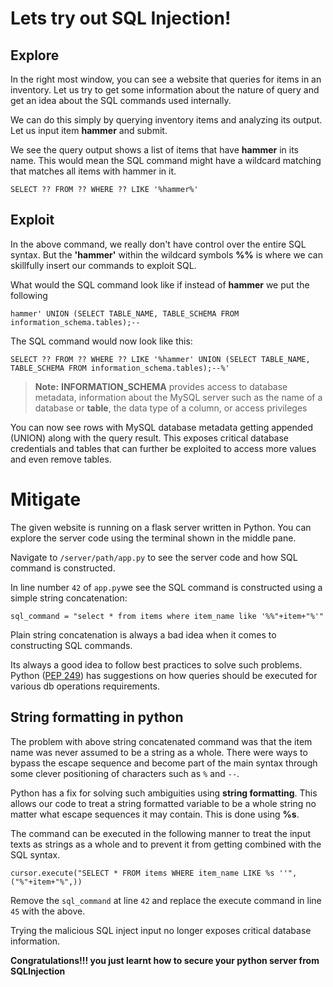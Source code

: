 # Lets try out SQL Injection!


## Explore

In the right most window, you can see a website that queries for items in an inventory. Let us try to get some information about the nature of query and get an idea about the SQL commands used internally. 

We can do this simply by querying inventory items and analyzing its output.  Let us input item **hammer** and submit.

We see the query output shows a list of items that have **hammer** in its name. This would mean the SQL command might have a wildcard matching that matches all items with hammer in it. 

`SELECT ?? FROM ?? WHERE ?? LIKE '%hammer%'`


## Exploit

In the above command, we really don't have control over the entire SQL syntax. But the **'hammer'** within the wildcard symbols **%%** is where we can skillfully insert our commands to exploit SQL. 

What would the SQL command look like if instead of **hammer** we put the following

`hammer' UNION (SELECT TABLE_NAME, TABLE_SCHEMA FROM information_schema.tables);--` 

The SQL command would now look like this:

`SELECT ?? FROM ?? WHERE ?? LIKE '%hammer' UNION (SELECT TABLE_NAME, TABLE_SCHEMA FROM information_schema.tables);--%'`
<br>

> **Note:** **INFORMATION_SCHEMA** provides access to database metadata, information about the MySQL server such as the name of a database or **table**, the data type of a column, or access privileges

You can now see rows with MySQL database metadata getting appended (UNION) along with the query result. This exposes critical database credentials and tables that can further be exploited to access more values and even remove tables.

# Mitigate

The given website is running on a flask server written in Python. You can explore the server code using the terminal shown in the middle pane. 

Navigate to `/server/path/app.py` to see the server code and how SQL command is constructed.

In line number `42` of `app.py`we see the SQL command is constructed using a simple string concatenation:

`sql_command = "select * from items where item_name like '%%"+item+"%'"` 

Plain string concatenation is always a bad idea when it comes to constructing SQL commands.

Its always a good idea to follow best practices to solve such problems. Python ([PEP 249](http://www.python.org/dev/peps/pep-0249/)) has suggestions on how queries should be executed for various db operations requirements. 

## String formatting in python
The problem with above string concatenated command was that the item name was never assumed to be a string as a whole. There were ways to bypass the escape sequence and become part of the main syntax through some clever positioning of characters such as `%` and `--`. 

Python has a fix for solving such ambiguities using **string formatting**. This allows our code to treat a string formatted variable to be a whole string no matter what escape sequences it may contain. This is done using **%s**. 

The command can be executed in the following manner to treat the input texts as strings as a whole and to prevent it from getting combined with the SQL syntax.

`cursor.execute("SELECT * FROM items WHERE item_name LIKE %s ''", ("%"+item+"%",))`

Remove the `sql_command` at line `42` and replace the execute command in line `45` with the above. 

Trying the malicious SQL inject input no longer exposes critical database information. 

<strong>Congratulations!!! you just learnt how to secure your python server from SQLInjection</strong>